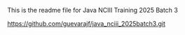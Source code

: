 This is the readme file for Java NCIII Training 2025 Batch 3



https://github.com/guevarajf/java_nciii_2025batch3.git